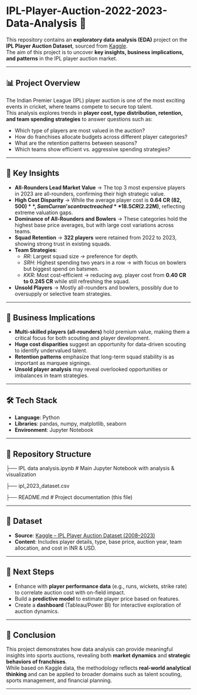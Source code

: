 # IPL-Player-Auction-2022-2023-Data-Analysis 🏏 

This repository contains an **exploratory data analysis (EDA)** project on the **IPL Player Auction Dataset**, sourced from [Kaggle](https://www.kaggle.com/datasets/kalilurrahman/ipl-player-auction-dataset-from-start-to-now).  
The aim of this project is to uncover **key insights, business implications, and patterns** in the IPL player auction market.

---

## 📊 Project Overview

The Indian Premier League (IPL) player auction is one of the most exciting events in cricket, where teams compete to secure top talent.  
This analysis explores trends in **player cost, type distribution, retention, and team spending strategies** to answer questions such as:

- Which type of players are most valued in the auction?  
- How do franchises allocate budgets across different player categories?  
- What are the retention patterns between seasons?  
- Which teams show efficient vs. aggressive spending strategies?  

---

## 🔎 Key Insights

- **All-Rounders Lead Market Value** → The top 3 most expensive players in 2023 are all-rounders, confirming their high strategic value.  
- **High Cost Disparity** → While the average player cost is **0.64 CR ($82,500)**, Sam Curran’s contract reached **18.5 CR ($2.22M)**, reflecting extreme valuation gaps.  
- **Dominance of All-Rounders and Bowlers** → These categories hold the highest base price averages, but with large cost variations across teams.  
- **Squad Retention** → **322 players** were retained from 2022 to 2023, showing strong trust in existing squads.  
- **Team Strategies**:  
  - *RR*: Largest squad size → preference for depth.  
  - *SRH*: Highest spending two years in a row → with focus on bowlers but biggest spend on batsmen.  
  - *KKR*: Most cost-efficient → reducing avg. player cost from **0.40 CR to 0.245 CR** while still refreshing the squad.  
- **Unsold Players** → Mostly all-rounders and bowlers, possibly due to oversupply or selective team strategies.  

---

## 📌 Business Implications

- **Multi-skilled players (all-rounders)** hold premium value, making them a critical focus for both scouting and player development.  
- **Huge cost disparities** suggest an opportunity for data-driven scouting to identify undervalued talent.  
- **Retention patterns** emphasize that long-term squad stability is as important as marquee signings.  
- **Unsold player analysis** may reveal overlooked opportunities or imbalances in team strategies.  

---

## 🛠️ Tech Stack

- **Language**: Python  
- **Libraries**: pandas, numpy, matplotlib, seaborn  
- **Environment**: Jupyter Notebook  

---

## 📂 Repository Structure
├── IPL data analysis.ipynb # Main Jupyter Notebook with analysis & visualization

├── ipl_2023_dataset.csv

├── README.md # Project documentation (this file)

---

## 📑 Dataset

- **Source**: [Kaggle – IPL Player Auction Dataset (2008–2023)](https://www.kaggle.com/datasets/kalilurrahman/ipl-player-auction-dataset-from-start-to-now)  
- **Content**: Includes player details, type, base price, auction year, team allocation, and cost in INR & USD.

---

## 🚀 Next Steps

- Enhance with **player performance data** (e.g., runs, wickets, strike rate) to correlate auction cost with on-field impact.  
- Build a **predictive model** to estimate player price based on features.  
- Create a **dashboard** (Tableau/Power BI) for interactive exploration of auction dynamics.  

---

## 📌 Conclusion

This project demonstrates how data analysis can provide meaningful insights into sports auctions, revealing both **market dynamics** and **strategic behaviors of franchises**.  
While based on Kaggle data, the methodology reflects **real-world analytical thinking** and can be applied to broader domains such as talent scouting, sports management, and financial planning.

---
